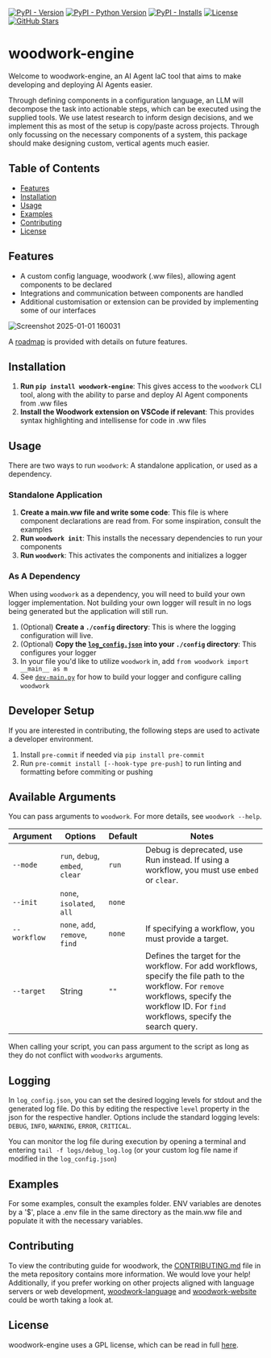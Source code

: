 [![PyPI - Version](https://img.shields.io/pypi/v/woodwork-engine.svg?logo=pypi&label=PyPI&logoColor=gold)](https://pypi.org/project/woodwork-engine/)
[![PyPI - Python Version](https://img.shields.io/pypi/pyversions/woodwork-engine.svg?logo=python&label=Python&logoColor=gold)](https://pypi.org/project/woodwork-engine/)
[![PyPI - Installs](https://img.shields.io/pypi/dm/woodwork-engine.svg?color=blue&label=Installs&logo=pypi&logoColor=gold)](https://pypi.org/project/woodwork-engine/)
[![License](https://img.shields.io/github/license/willwoodward/woodwork-engine?label=License&logo=open-source-initiative)](https://github.com/willwoodward/woodwork-engine/blob/main/LICENSE)
[![GitHub Stars](https://img.shields.io/github/stars/willwoodward/woodwork-engine?label=Stars&logo=github)](https://github.com/willwoodward/woodwork-engine/stargazers)

# woodwork-engine
Welcome to woodwork-engine, an AI Agent IaC tool that aims to make developing and deploying AI Agents easier.

Through defining components in a configuration language, an LLM will decompose the task into actionable steps, which can be executed using the supplied tools. We use latest research to inform design decisions, and we implement this as most of the setup is copy/paste across projects. Through only focussing on the necessary components of a system, this package should make designing custom, vertical agents much easier.

## Table of Contents
- [Features](#features)
- [Installation](#installation)
- [Usage](#usage)
- [Examples](#examples)
- [Contributing](#contributing)
- [License](#license)

## Features
- A custom config language, woodwork (.ww files), allowing agent components to be declared
- Integrations and communication between components are handled
- Additional customisation or extension can be provided by implementing some of our interfaces

![Screenshot 2025-01-01 160031](https://github.com/user-attachments/assets/1a1c759e-aa5e-4499-902f-6d8abd23b3b8)

A [roadmap](https://github.com/willwoodward/woodwork-meta/blob/main/ROADMAP.md) is provided with details on future features.

## Installation
1. **Run `pip install woodwork-engine`**: This gives access to the `woodwork` CLI tool, along with the ability to parse and deploy AI Agent components from .ww files
2. **Install the Woodwork extension on VSCode if relevant**: This provides syntax highlighting and intellisense for code in .ww files

## Usage

There are two ways to run `woodwork`: A standalone application, or used as a dependency.

### Standalone Application

1. **Create a main.ww file and write some code**: This file is where component declarations are read from. For some inspiration, consult the examples
1. **Run `woodwork init`**: This installs the necessary dependencies to run your components
1. **Run `woodwork`**: This activates the components and initializes a logger

### As A Dependency

When using `woodwork` as a dependency, you will need to build your own logger implementation. Not building your own logger will result in no logs being generated but the application will still run.

1. (Optional) **Create a `./config` directory**: This is where the logging configuration will live.
1. (Optional) **Copy the [`log_config.json`](./woodwork/config/log_config.json) into your `./config` directory**: This configures your logger
1. In your file you'd like to utilize `woodwork` in, add `from woodwork import __main__ as m`
1. See [`dev-main.py`](./dev-main.py) for how to build your logger and configure calling `woodwork`

## Developer Setup
If you are interested in contributing, the following steps are used to activate a developer environment.

1. Install `pre-commit` if needed via `pip install pre-commit`
1. Run `pre-commit install [--hook-type pre-push]` to run linting and formatting before commiting or pushing

## Available Arguments

You can pass arguments to `woodwork`. For more details, see `woodwork --help`.

|Argument|Options|Default|Notes|
|-|-|-|-|
|`--mode`|`run`, `debug`, `embed`, `clear`|`run`|Debug is deprecated, use Run instead. If using a workflow, you must use `embed` or `clear`.|
|`--init`|`none`, `isolated`, `all`|`none`||
|`--workflow`|`none`, `add`, `remove`, `find`|`none`|If specifying a workflow, you must provide a target.|
|`--target`|String|`""`|Defines the target for the workflow. For add workflows, specify the file path to the workflow. For `remove` workflows, specify the workflow ID. For `find` workflows, specify the search query.|

When calling your script, you can pass argument to the script as long as they do not conflict with `woodworks` arguments.

## Logging

In `log_config.json`, you can set the desired logging levels for stdout and the generated log file. Do this by editing the respective `level` property in the json for the respective handler. Options include the standard logging levels: `DEBUG`, `INFO`, `WARNING`, `ERROR`, `CRITICAL`.

You can monitor the log file during execution by opening a terminal and entering `tail -f logs/debug_log.log` (or your custom log file name if modified in the `log_config.json`)

## Examples
For some examples, consult the examples folder. ENV variables are denotes by a '$', place a .env file in the same directory as the main.ww file and populate it with the necessary variables.

## Contributing
To view the contributing guide for woodwork, the [CONTRIBUTING.md](https://github.com/willwoodward/woodwork-meta/blob/main/CONTRIBUTING.md) file in the meta repository contains more information. We would love your help! Additionally, if you prefer working on other projects aligned with language servers or web development, [woodwork-language](https://github.com/willwoodward/woodwork-language) and [woodwork-website](https://github.com/willwoodward/woodwork-website) could be worth taking a look at.

## License
woodwork-engine uses a GPL license, which can be read in full [here](./LICENSE).

